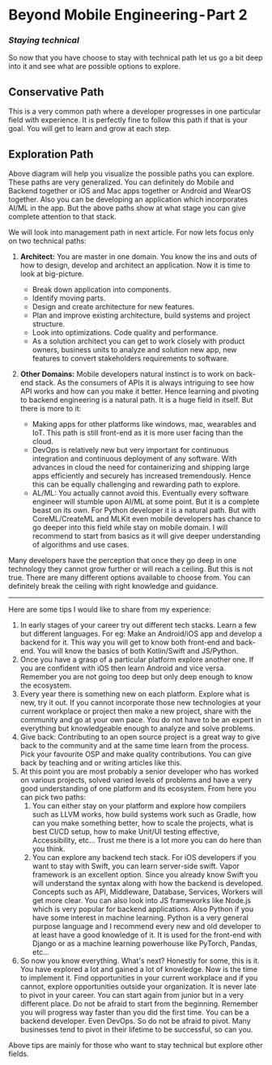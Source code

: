 # Beyond Mobile Engineering - Part 2

### *Staying technical*

So now that you have choose to stay with technical path let us go a bit deep into it and see what are possible options to explore. 

## Conservative Path

This is a very common path where a developer progresses in one particular field with experience. It is perfectly fine to follow this path if that is your goal. You will get to learn and grow at each step. 

## Exploration Path

Above diagram will help you visualize the possible paths you can explore. These paths are very generalized. You can definitely do Mobile and Backend together or iOS and Mac apps together or Android and WearOS together. Also you can be developing an application which incorporates AI/ML in the app. But the above paths show at what stage you can give complete attention to that stack.

We will look into management path in next article. For now lets focus only on two technical paths:

1. **Architect:** You are master in one domain. You know the ins and outs of how to design, develop and architect an application. Now it is time to look at big-picture. 
   - Break down application into components. 
   - Identify moving parts. 
   - Design and create architecture for new features. 
   - Plan and improve existing architecture, build systems and project structure. 
   - Look into optimizations. Code quality and performance. 
   - As a solution architect you can get to work closely with product owners, business units to analyze and solution new app, new features to convert stakeholders requirements to software. 

2. **Other Domains:** Mobile developers natural instinct is to work on back-end stack. As the consumers of APIs it is always intriguing to see how API works and how can you make it better. Hence learning and pivoting to backend engineering is a natural path. It is a huge field in itself. But there is more to it:
   - Making apps for other platforms like windows, mac, wearables and IoT. This path is still front-end as it is more user facing than the cloud.
   - DevOps is relatively new but very important for continuous integration and continuous deployment of any software. With advances in cloud the need for containerizing and shipping large apps efficiently and securely has increased tremendously. Hence this can be equally challenging and rewarding path to explore. 
   - AL/ML: You actually cannot avoid this. Eventually every software engineer will stumble upon AI/ML at some point. But it is a complete beast on its own. For Python developer it is a natural path. But with CoreML/CreateML and MLKit even mobile developers has chance to go deeper into this field while stay on mobile domain. I will recommend to start from basics as it will give deeper understanding of algorithms and use cases. 

Many developers have the perception that once they go deep in one technology they cannot grow further or will reach a ceiling. But this is not true. There are many different options available to choose from. You can definitely break the ceiling with right knowledge and guidance.

---

Here are some tips I would like to share from my experience:

1. In early stages of your career try out different tech stacks. Learn a few but different languages. For eg: Make an Android/iOS app and develop a backend for it. This way you will get to know both front-end and back-end. You will know the basics of both Kotlin/Swift and JS/Python.
2. Once you have a grasp of a particular platform explore another one. If you are confident with iOS then learn Android and vice versa. Remember you are not going too deep but only deep enough to know the ecosystem.
3. Every year there is something new on each platform. Explore what is new, try it out. If you cannot incorporate those new technologies at your current workplace or project then make a new project, share with the community and go at your own pace. You do not have to be an expert in everything but knowledgeable enough to analyze and solve problems.
4. Give back: Contributing to an open source project is a great way to give back to the community and at the same time learn from the process. Pick your favourite OSP and make quality contributions. You can give back by teaching and or writing articles like this.
5. At this point you are most probably a senior developer who has worked on various projects, solved varied levels of problems and have a very good understanding of one platform and its ecosystem. From here you can pick two paths:
   1. You can either stay on your platform and explore how compilers such as LLVM works, how build systems work such as Gradle, how can you make something better, how to scale the projects, what is best CI/CD setup, how to make Unit/UI testing effective, Accessibility, etc… Trust me there is a lot more you can do here than you think. 
   2. You can explore any backend tech stack. For iOS developers if you want to stay with Swift, you can learn server-side swift. Vapor framework is an excellent option. Since you already know Swift you will understand the syntax along with how the backend is developed. Concepts such as API, Middleware, Database, Services, Workers will get more clear. You can also look into JS frameworks like Node.js which is very popular for backend applications. Also Python if you have some interest in machine learning. Python is a very general purpose language and I recommend every new and old developer to at least have a good knowledge of it. It is used for the front-end with Django or as a machine learning powerhouse like PyTorch, Pandas, etc…
6. So now you know everything. What's next? Honestly for some, this is it. You have explored a lot and gained a lot of knowledge. Now is the time to implement it. Find opportunities in your current workplace and if you cannot, explore opportunities outside your organization. It is never late to pivot in your career. You can start again from junior but in a very different place. Do not be afraid to start from the beginning. Remember you will progress way faster than you did the first time. You can be a backend developer. Even DevOps. So do not be afraid to pivot. Many businesses tend to pivot in their lifetime to be successful, so can you.

Above tips are mainly for those who want to stay technical but explore other fields.
